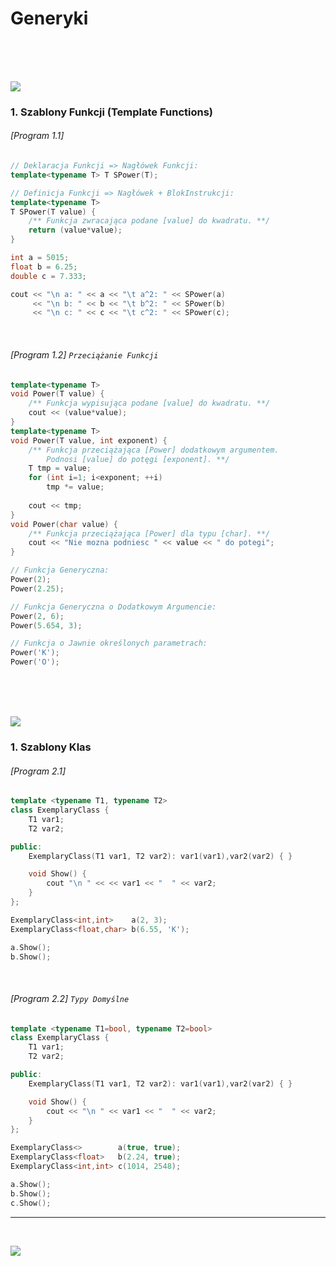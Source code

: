 # Generyki

<br/>
<br/>
<br/>

![](https://github.com/Ptysiek/resources/blob/master/Orn.png)
### 1. Szablony Funkcji (Template Functions)
###### [Program 1.1]
```cpp
// Deklaracja Funkcji => Nagłówek Funkcji:
template<typename T> T SPower(T);

// Definicja Funkcji => Nagłówek + BlokInstrukcji:
template<typename T>
T SPower(T value) {
    /** Funkcja zwracająca podane [value] do kwadratu. **/
    return (value*value);
}
```
```cpp
int a = 5015;
float b = 6.25;
double c = 7.333;

cout << "\n a: " << a << "\t a^2: " << SPower(a)
     << "\n b: " << b << "\t b^2: " << SPower(b)
     << "\n c: " << c << "\t c^2: " << SPower(c);
``` 

<br/>

###### [Program 1.2] `Przeciążanie Funkcji`
```cpp
template<typename T>
void Power(T value) {
    /** Funkcja wypisująca podane [value] do kwadratu. **/
    cout << (value*value);
}
template<typename T>
void Power(T value, int exponent) {
    /** Funkcja przeciążająca [Power] dodatkowym argumentem. 
        Podnosi [value] do potęgi [exponent]. **/
    T tmp = value;
    for (int i=1; i<exponent; ++i)
        tmp *= value;
    
    cout << tmp;
}
void Power(char value) {
    /** Funkcja przeciążająca [Power] dla typu [char]. **/
    cout << "Nie mozna podniesc " << value << " do potegi";
}
```
```cpp
// Funkcja Generyczna:
Power(2);
Power(2.25);

// Funkcja Generyczna o Dodatkowym Argumencie:
Power(2, 6);
Power(5.654, 3);

// Funkcja o Jawnie określonych parametrach:
Power('K');
Power('O');
```

<br/>
<br/>
<br/>

![](https://github.com/Ptysiek/resources/blob/master/Orn.png)
### 1. Szablony Klas
###### [Program 2.1] 
```cpp
template <typename T1, typename T2>
class ExemplaryClass {
    T1 var1;
    T2 var2;

public:
    ExemplaryClass(T1 var1, T2 var2): var1(var1),var2(var2) { }

    void Show() {
        cout "\n " << << var1 << "  " << var2;
    }
};
```
```cpp
ExemplaryClass<int,int>    a(2, 3);
ExemplaryClass<float,char> b(6.55, 'K');

a.Show();
b.Show();
```

<br/>

###### [Program 2.2] `Typy Domyślne`
```cpp
template <typename T1=bool, typename T2=bool>
class ExemplaryClass {
    T1 var1;
    T2 var2;

public:
    ExemplaryClass(T1 var1, T2 var2): var1(var1),var2(var2) { }

    void Show() {
        cout << "\n " << var1 << "  " << var2;
    }
};
```
```cpp
ExemplaryClass<>        a(true, true);
ExemplaryClass<float>   b(2.24, true);
ExemplaryClass<int,int> c(1014, 2548);

a.Show();
b.Show();
c.Show();
```

------------
<br/>

![](https://github.com/Ptysiek/resources/blob/master/Ver2.PNG)
